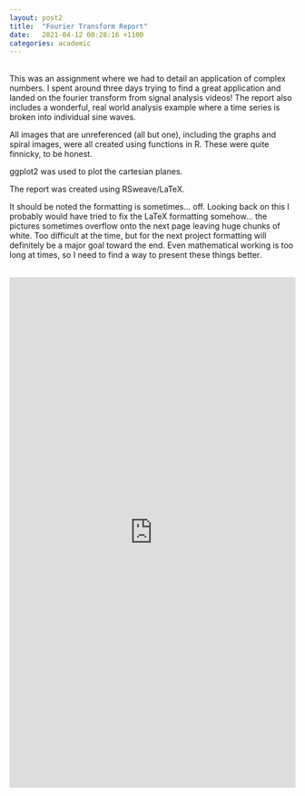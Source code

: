 ```yaml
---
layout: post2
title:  "Fourier Transform Report"
date:   2021-04-12 00:28:16 +1100
categories: academic
---
```

<br>
This was an assignment where we had to detail an application of complex numbers. I spent around three days trying to find a great application and landed on the fourier transform from signal analysis videos! The report also includes a wonderful, real world analysis example where a time series is broken into individual sine waves. 

All images that are unreferenced (all but one), including the graphs and spiral images, were all created using functions in R. These were quite finnicky, to be honest. 

ggplot2 was used to plot the cartesian planes. 

The report was created using RSweave/LaTeX. 

It should be noted the formatting is sometimes... off. Looking back on this I probably would have tried to fix the LaTeX formatting somehow... the pictures sometimes overflow onto the next page leaving huge chunks of white. Too difficult at the time, but for the next project formatting will definitely be a major goal toward the end. Even mathematical working is too long at times, so I need to find a way to present these things better.

<br>

<centre>
<iframe 
src="https://drive.google.com/file/d/1lArDzTNNePDyorZPIuKdKlXkjoq_jhvg/preview" width="100%" height="900px" frameborder="0" allowfullscreen allowTransparency="true">
</iframe>
</centre>